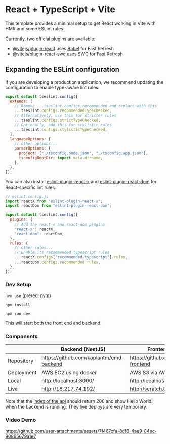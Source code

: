 # React + TypeScript + Vite

This template provides a minimal setup to get React working in Vite with HMR and some ESLint rules.

Currently, two official plugins are available:

- [@vitejs/plugin-react](https://github.com/vitejs/vite-plugin-react/blob/main/packages/plugin-react/README.md) uses [Babel](https://babeljs.io/) for Fast Refresh
- [@vitejs/plugin-react-swc](https://github.com/vitejs/vite-plugin-react-swc) uses [SWC](https://swc.rs/) for Fast Refresh

## Expanding the ESLint configuration

If you are developing a production application, we recommend updating the configuration to enable type-aware lint rules:

```js
export default tseslint.config({
  extends: [
    // Remove ...tseslint.configs.recommended and replace with this
    ...tseslint.configs.recommendedTypeChecked,
    // Alternatively, use this for stricter rules
    ...tseslint.configs.strictTypeChecked,
    // Optionally, add this for stylistic rules
    ...tseslint.configs.stylisticTypeChecked,
  ],
  languageOptions: {
    // other options...
    parserOptions: {
      project: ["./tsconfig.node.json", "./tsconfig.app.json"],
      tsconfigRootDir: import.meta.dirname,
    },
  },
});
```

You can also install [eslint-plugin-react-x](https://github.com/Rel1cx/eslint-react/tree/main/packages/plugins/eslint-plugin-react-x) and [eslint-plugin-react-dom](https://github.com/Rel1cx/eslint-react/tree/main/packages/plugins/eslint-plugin-react-dom) for React-specific lint rules:

```js
// eslint.config.js
import reactX from "eslint-plugin-react-x";
import reactDom from "eslint-plugin-react-dom";

export default tseslint.config({
  plugins: {
    // Add the react-x and react-dom plugins
    "react-x": reactX,
    "react-dom": reactDom,
  },
  rules: {
    // other rules...
    // Enable its recommended typescript rules
    ...reactX.configs["recommended-typescript"].rules,
    ...reactDom.configs.recommended.rules,
  },
});
```

### Dev Setup

`nvm use` (prereq: [nvm](https://github.com/nvm-sh/nvm))

`npm install`

`npm run dev`

This will start both the front end and backend.

### Components

|            | Backend (NestJS)                        | Frontend (ReactJS)                       |
| ---------- | --------------------------------------- | ---------------------------------------- |
| Repository | https://github.com/kaplantm/emd-backend | https://github.com/kaplantm/emd-frontend |
| Deployment | AWS EC2 using docker                    | AWS S3 via AWS CLI                       |
| Local      | http://localhost:3000/                  | http://localhost:5173/                   |
| Live       | http://18.217.74.192/                   | http://scratch.tonarie.com/              |

Note that the [index of the api](http://18.217.74.192/) should return 200 and show Hello World! when the backend is running.
They live deploys are very temporary.

### Video Demo
https://github.com/user-attachments/assets/7f467cfa-8df8-4ae9-84ec-90865679a1e7


